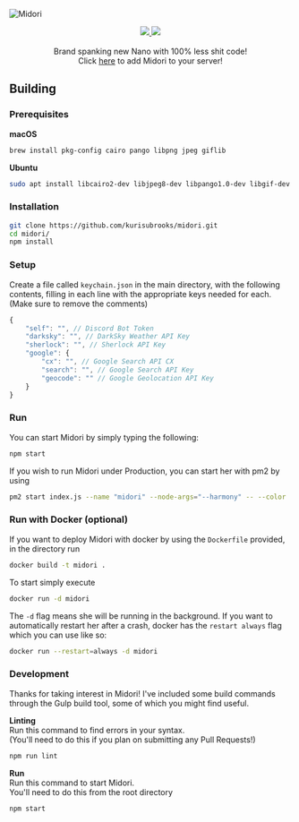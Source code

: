 ![Midori](http://i.imgur.com/XY3TmDR.png)

<div align="center">
    <a href="https://discord.gg/jD5V5EH">
        <img src="https://discordapp.com/api/guilds/292970618834649088/embed.png" />
    </a>
    <a href="https://david-dm.org/kurisubrooks/midori">
        <img src="https://david-dm.org/kurisubrooks/midori/dev-status.svg" />
    </a>
    <br /><br />
    Brand spanking new Nano with 100% less shit code!
    <br />
    Click <a href="https://discordapp.com/oauth2/authorize?client_id=212915056491495424&scope=bot">here</a> to add Midori to your server!</span>
</div>

## Building

### Prerequisites
**macOS**
```bash
brew install pkg-config cairo pango libpng jpeg giflib
```

**Ubuntu**
```bash
sudo apt install libcairo2-dev libjpeg8-dev libpango1.0-dev libgif-dev build-essential g++
```

### Installation
```bash
git clone https://github.com/kurisubrooks/midori.git
cd midori/
npm install
```

### Setup
Create a file called `keychain.json` in the main directory, with the following contents, filling in each line with the appropriate keys needed for each. (Make sure to remove the comments)

```js
{
    "self": "", // Discord Bot Token
    "darksky": "", // DarkSky Weather API Key
    "sherlock": "", // Sherlock API Key
    "google": {
        "cx": "", // Google Search API CX
        "search": "", // Google Search API Key
        "geocode": "" // Google Geolocation API Key
    }
}
```

### Run
You can start Midori by simply typing the following:

```bash
npm start
```

If you wish to run Midori under Production, you can start her with pm2 by using

```bash
pm2 start index.js --name "midori" --node-args="--harmony" -- --color
```

### Run with Docker (optional)
If you want to deploy Midori with docker by using the ``Dockerfile`` provided, in the directory run

```bash
docker build -t midori .
```

To start simply execute

```bash
docker run -d midori
```

The ``-d`` flag means she will be running in the background.
If you want to automatically restart her after a crash, docker has the ``restart always`` flag which you can use like so:

```bash
docker run --restart=always -d midori
```

### Development
Thanks for taking interest in Midori!
I've included some build commands through the Gulp build tool, some of which you might find useful.

**Linting**  
Run this command to find errors in your syntax.  
(You'll need to do this if you plan on submitting any Pull Requests!)

```bash
npm run lint
```

**Run**  
Run this command to start Midori.  
You'll need to do this from the root directory

```bash
npm start
```
